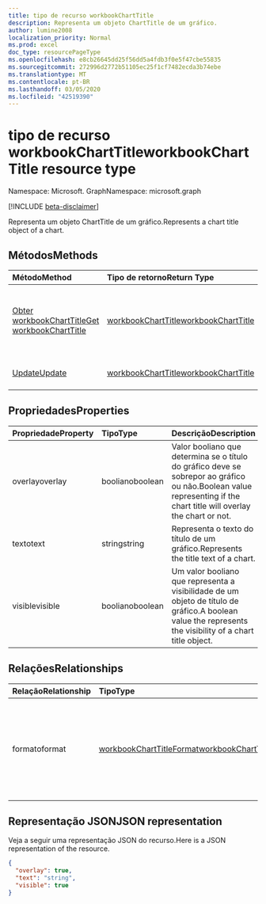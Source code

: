 ```yaml
---
title: tipo de recurso workbookChartTitle
description: Representa um objeto ChartTitle de um gráfico.
author: lumine2008
localization_priority: Normal
ms.prod: excel
doc_type: resourcePageType
ms.openlocfilehash: e8cb26645dd25f56dd5a4fdb3f0e5f47cbe55835
ms.sourcegitcommit: 272996d2772b51105ec25f1cf7482ecda3b74ebe
ms.translationtype: MT
ms.contentlocale: pt-BR
ms.lasthandoff: 03/05/2020
ms.locfileid: "42519390"
---
```

# <a name="workbookcharttitle-resource-type"></a><span data-ttu-id="43faf-103">tipo de recurso workbookChartTitle</span><span class="sxs-lookup"><span data-stu-id="43faf-103">workbookChartTitle resource type</span></span>

<span data-ttu-id="43faf-104">Namespace: Microsoft. Graph</span><span class="sxs-lookup"><span data-stu-id="43faf-104">Namespace: microsoft.graph</span></span>

[!INCLUDE [beta-disclaimer](../../includes/beta-disclaimer.md)]

<span data-ttu-id="43faf-105">Representa um objeto ChartTitle de um gráfico.</span><span class="sxs-lookup"><span data-stu-id="43faf-105">Represents a chart title object of a chart.</span></span>


## <a name="methods"></a><span data-ttu-id="43faf-106">Métodos</span><span class="sxs-lookup"><span data-stu-id="43faf-106">Methods</span></span>

| <span data-ttu-id="43faf-107">Método</span><span class="sxs-lookup"><span data-stu-id="43faf-107">Method</span></span>           | <span data-ttu-id="43faf-108">Tipo de retorno</span><span class="sxs-lookup"><span data-stu-id="43faf-108">Return Type</span></span>    |<span data-ttu-id="43faf-109">Descrição</span><span class="sxs-lookup"><span data-stu-id="43faf-109">Description</span></span>|
|:---------------|:--------|:----------|
|[<span data-ttu-id="43faf-110">Obter workbookChartTitle</span><span class="sxs-lookup"><span data-stu-id="43faf-110">Get workbookChartTitle</span></span>](../api/charttitle-get.md) | [<span data-ttu-id="43faf-111">workbookChartTitle</span><span class="sxs-lookup"><span data-stu-id="43faf-111">workbookChartTitle</span></span>](workbookcharttitle.md) |<span data-ttu-id="43faf-112">Leia as propriedades e os relacionamentos do objeto chartTitle.</span><span class="sxs-lookup"><span data-stu-id="43faf-112">Read properties and relationships of chartTitle object.</span></span>|
|[<span data-ttu-id="43faf-113">Update</span><span class="sxs-lookup"><span data-stu-id="43faf-113">Update</span></span>](../api/charttitle-update.md) | [<span data-ttu-id="43faf-114">workbookChartTitle</span><span class="sxs-lookup"><span data-stu-id="43faf-114">workbookChartTitle</span></span>](workbookcharttitle.md)    |<span data-ttu-id="43faf-115">Atualize o objeto ChartTitle.</span><span class="sxs-lookup"><span data-stu-id="43faf-115">Update ChartTitle object.</span></span> |

## <a name="properties"></a><span data-ttu-id="43faf-116">Propriedades</span><span class="sxs-lookup"><span data-stu-id="43faf-116">Properties</span></span>
| <span data-ttu-id="43faf-117">Propriedade</span><span class="sxs-lookup"><span data-stu-id="43faf-117">Property</span></span>     | <span data-ttu-id="43faf-118">Tipo</span><span class="sxs-lookup"><span data-stu-id="43faf-118">Type</span></span>   |<span data-ttu-id="43faf-119">Descrição</span><span class="sxs-lookup"><span data-stu-id="43faf-119">Description</span></span>|
|:---------------|:--------|:----------|
|<span data-ttu-id="43faf-120">overlay</span><span class="sxs-lookup"><span data-stu-id="43faf-120">overlay</span></span>|<span data-ttu-id="43faf-121">booliano</span><span class="sxs-lookup"><span data-stu-id="43faf-121">boolean</span></span>|<span data-ttu-id="43faf-122">Valor booliano que determina se o título do gráfico deve se sobrepor ao gráfico ou não.</span><span class="sxs-lookup"><span data-stu-id="43faf-122">Boolean value representing if the chart title will overlay the chart or not.</span></span>|
|<span data-ttu-id="43faf-123">texto</span><span class="sxs-lookup"><span data-stu-id="43faf-123">text</span></span>|<span data-ttu-id="43faf-124">string</span><span class="sxs-lookup"><span data-stu-id="43faf-124">string</span></span>|<span data-ttu-id="43faf-125">Representa o texto do título de um gráfico.</span><span class="sxs-lookup"><span data-stu-id="43faf-125">Represents the title text of a chart.</span></span>|
|<span data-ttu-id="43faf-126">visible</span><span class="sxs-lookup"><span data-stu-id="43faf-126">visible</span></span>|<span data-ttu-id="43faf-127">booliano</span><span class="sxs-lookup"><span data-stu-id="43faf-127">boolean</span></span>|<span data-ttu-id="43faf-128">Um valor booliano que representa a visibilidade de um objeto de título de gráfico.</span><span class="sxs-lookup"><span data-stu-id="43faf-128">A boolean value the represents the visibility of a chart title object.</span></span>|

## <a name="relationships"></a><span data-ttu-id="43faf-129">Relações</span><span class="sxs-lookup"><span data-stu-id="43faf-129">Relationships</span></span>
| <span data-ttu-id="43faf-130">Relação</span><span class="sxs-lookup"><span data-stu-id="43faf-130">Relationship</span></span> | <span data-ttu-id="43faf-131">Tipo</span><span class="sxs-lookup"><span data-stu-id="43faf-131">Type</span></span>   |<span data-ttu-id="43faf-132">Descrição</span><span class="sxs-lookup"><span data-stu-id="43faf-132">Description</span></span>|
|:---------------|:--------|:----------|
|<span data-ttu-id="43faf-133">formato</span><span class="sxs-lookup"><span data-stu-id="43faf-133">format</span></span>|[<span data-ttu-id="43faf-134">workbookChartTitleFormat</span><span class="sxs-lookup"><span data-stu-id="43faf-134">workbookChartTitleFormat</span></span>](workbookcharttitleformat.md)|<span data-ttu-id="43faf-135">Representa a formatação de um título do gráfico, que inclui a formatação de fonte e de preenchimento.</span><span class="sxs-lookup"><span data-stu-id="43faf-135">Represents the formatting of a chart title, which includes fill and font formatting.</span></span> <span data-ttu-id="43faf-136">Somente leitura.</span><span class="sxs-lookup"><span data-stu-id="43faf-136">Read-only.</span></span>|

## <a name="json-representation"></a><span data-ttu-id="43faf-137">Representação JSON</span><span class="sxs-lookup"><span data-stu-id="43faf-137">JSON representation</span></span>

<span data-ttu-id="43faf-138">Veja a seguir uma representação JSON do recurso.</span><span class="sxs-lookup"><span data-stu-id="43faf-138">Here is a JSON representation of the resource.</span></span>

<!-- {
  "blockType": "resource",
  "baseType": "microsoft.graph.entity",
  "optionalProperties": [

  ],
  "@odata.type": "microsoft.graph.workbookChartTitle"
}-->

```json
{
  "overlay": true,
  "text": "string",
  "visible": true
}

```

<!-- uuid: 8fcb5dbc-d5aa-4681-8e31-b001d5168d79
2015-10-25 14:57:30 UTC -->
<!--
{
  "type": "#page.annotation",
  "description": "ChartTitle resource",
  "keywords": "",
  "section": "documentation",
  "tocPath": "",
  "suppressions": []
}
-->
